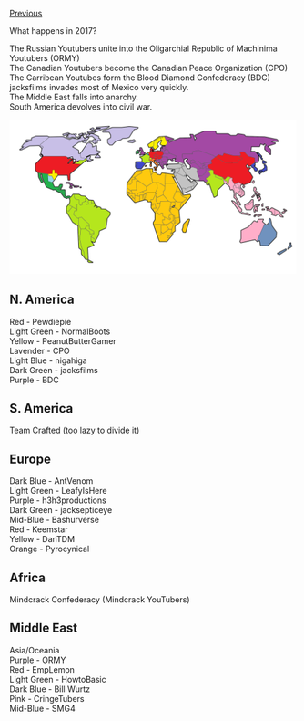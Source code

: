 [Previous](README)

What happens in 2017?

The Russian Youtubers unite into the Oligarchial Republic of Machinima
Youtubers (ORMY)<br/>
The Canadian Youtubers become the Canadian Peace Organization (CPO)<br/>
The Carribean Youtubes form the Blood Diamond Confederacy (BDC)<br/>
jacksfilms invades most of Mexico very quickly.<br/>
The Middle East falls into anarchy.<br/>
South America devolves into civil war.<br/>

![Map](assets/2018.png)

## N. America<br/>
Red - Pewdiepie<br/>
Light Green - NormalBoots<br/>
Yellow - PeanutButterGamer<br/>
Lavender - CPO<br/>
Light Blue - nigahiga<br/>
Dark Green - jacksfilms<br/>
Purple - BDC<br/>

## S. America<br/>
Team Crafted (too lazy to divide it)<br/>

## Europe<br/>
Dark Blue - AntVenom<br/>
Light Green - LeafyIsHere<br/>
Purple - h3h3productions<br/>
Dark Green - jacksepticeye<br/>
Mid-Blue - Bashurverse<br/>
Red - Keemstar<br/>
Yellow - DanTDM<br/>
Orange - Pyrocynical<br/>

## Africa<br/>
Mindcrack Confederacy (Mindcrack YouTubers)<br/>

## Middle East<br/>
Asia/Oceania<br/>
Purple - ORMY<br/>
Red - EmpLemon<br/>
Light Green - HowtoBasic<br/>
Dark Blue - Bill Wurtz<br/>
Pink - CringeTubers<br/>
Mid-Blue - SMG4<br/>
